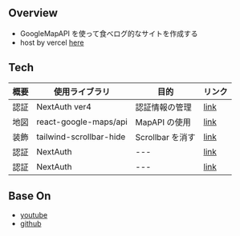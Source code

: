## Overview

- GoogleMapAPI を使って食べログ的なサイトを作成する
- host by vercel [here]()

## Tech

| 概要 | 使用ライブラリ          | 目的             | リンク                                                        |
| ---- | ----------------------- | ---------------- | ------------------------------------------------------------- |
| 認証 | NextAuth ver4           | 認証情報の管理   | [link](https://next-auth.js.org/)                             |
| 地図 | react-google-maps/api   | MapAPI の使用    | [link](https://www.npmjs.com/package/@react-google-maps/api)  |
| 装飾 | tailwind-scrollbar-hide | Scrollbar を消す | [link](https://www.npmjs.com/package/tailwind-scrollbar-hide) |
| 認証 | NextAuth                | ---              | [link]()                                                      |
| 認証 | NextAuth                | ---              | [link]()                                                      |

## Base On

- [youtube](https://www.youtube.com/watch?v=SGsDxZukodQ)
- [github](https://github.com/rrs301/restaurant-finder-nextjs)
